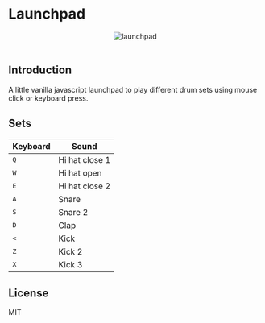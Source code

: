 # Launchpad
<div style="display: flex; flex-wrap: wrap; gap: 10px; justify-content: center">
<img src="https://ik.imagekit.io/8fhqrij68/personal-website/projects/launchpad?tr=f-auto" alt="launchpad">
</div>
<br/>

## Introduction
A little vanilla javascript launchpad to play different drum sets using mouse click or keyboard press.

## Sets
| Keyboard    | Sound         |
| ----------- | ------------- |
| <kbd>Q</kbd>| Hi hat close 1|
| <kbd>W</kbd>| Hi hat open   |
| <kbd>E</kbd>| Hi hat close 2|
| <kbd>A</kbd>| Snare         |
| <kbd>S</kbd>| Snare 2       |
| <kbd>D</kbd>| Clap          |
| <kbd><</kbd>| Kick          |
| <kbd>Z</kbd>| Kick 2        |
| <kbd>X</kbd>| Kick 3        |


## License
MIT
